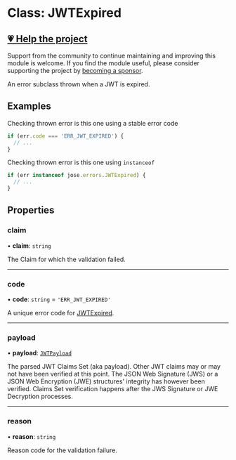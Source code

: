# Class: JWTExpired

## [💗 Help the project](https://github.com/sponsors/panva)

Support from the community to continue maintaining and improving this module is welcome. If you find the module useful, please consider supporting the project by [becoming a sponsor](https://github.com/sponsors/panva).

An error subclass thrown when a JWT is expired.

## Examples

Checking thrown error is this one using a stable error code

```js
if (err.code === 'ERR_JWT_EXPIRED') {
  // ...
}
```

Checking thrown error is this one using `instanceof`

```js
if (err instanceof jose.errors.JWTExpired) {
  // ...
}
```

## Properties

### claim

• **claim**: `string`

The Claim for which the validation failed.

***

### code

• **code**: `string` = `'ERR_JWT_EXPIRED'`

A unique error code for [JWTExpired](JWTExpired.md).

***

### payload

• **payload**: [`JWTPayload`](../../../types/interfaces/JWTPayload.md)

The parsed JWT Claims Set (aka payload). Other JWT claims may or may not have been verified at
this point. The JSON Web Signature (JWS) or a JSON Web Encryption (JWE) structures' integrity
has however been verified. Claims Set verification happens after the JWS Signature or JWE
Decryption processes.

***

### reason

• **reason**: `string`

Reason code for the validation failure.

